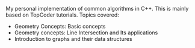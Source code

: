 My personal implementation of common algorithms in C++. This is mainly based on TopCoder tutorials. Topics covered: 
- Geometry Concepts: Basic concepts
- Geometry concepts: Line Intersection and Its applications
- Introduction to graphs and their data structures
